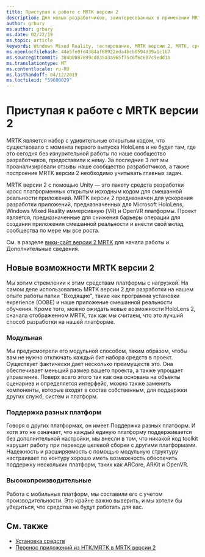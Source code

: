 ```yaml
---
title: Приступая к работе с MRTK версии 2
description: Для новых разработчиков, заинтересованных в применении MRTK
author: grbury
ms.author: grbury
ms.date: 02/22/19
ms.topic: article
keywords: Windows Mixed Reality, тестирование, MRTK версии 2, MRTK, средств, пакет SDK, HoloLens, HoloLens 2
ms.openlocfilehash: 44e5fe0fd4384af68922eda4bcb0594d39a1c1b7
ms.sourcegitcommit: 384b0087899cd835a3a965f75c6f6c607c9edd1b
ms.translationtype: MT
ms.contentlocale: ru-RU
ms.lasthandoff: 04/12/2019
ms.locfileid: "59600029"
---
```

# <a name="getting-started-with-mrtk-version-2"></a>Приступая к работе с MRTK версии 2

MRTK является набор с удивительные открытым кодом, что существовало с момента первого выпуска HoloLens и не будет там, где это сегодня без изнурительной работы по наше сообщество разработчиков, предоставили к нему. За последние 3 лет мы проанализировали отзывы наше сообщество разработчиков, а также построение MRTK версии 2 необходимо учитывать главных задач.  

MRTK версии 2 с помощью Unity — это пакету средств разработки кросс платформенных открытым исходным кодом для смешанной реальности приложений.  MRTK версии 2 предназначен для ускорения разработки приложений, предназначенных для Microsoft HoloLens, Windows Mixed Reality иммерсивную (VR) и OpenVR платформы. Проект является, предназначенные для снижения барьеры операции для создания приложения смешанной реальности и внести свой вклад сообщества по мере мы все роста. 


См. в разделе <a href="https://github.com/Microsoft/MixedRealityToolkit-Unity/wiki/Getting-Started-with-MRTK-v2" target="_blank">вики-сайт версии 2 MRTK</a> для начала работы и Дополнительные сведения.

## <a name="new-with-mrtk-version-2"></a>Новые возможности MRTK версии 2
Мы хотим стремлении к этим средствам платформы с нагрузкой.  На самом деле использовались MRTK версии 2 для разработки на нашем опыте работы папки "Входящие", такие как программа установки experience (OOBE) и наше приложение смешанной реальности обучения.  Кроме того, можно ожидать новые возможности HoloLens 2, сначала отображенном MRTK, так как мы считаем, что это лучший способ разработки на нашей платформе. 

### <a name="modular"></a>Модульная
Мы предусмотрели его модульной способом, таким образом, чтобы вам не нужно отключать каждый бит набора средств в проект.  Существует фактически дает несколько преимуществ это.  Она обеспечивает меньший размер вашего проекта, а также упрощает управление.  Поверх всего этого так как она основана на объекты сценариев и определяется интерфейс, можно также заменить компоненты, которые входят в состав собственным, для поддержки других служб, систем и платформ.


### <a name="cross-platform"></a>Поддержка разных платформ
Говоря о других платформах, он имеет Поддержка разных платформ.  И хотя это не означает, что каждый единую платформу поддерживается без дополнительной настройки, мы внесли в том, что никакой код toolkit нарушит работу при переходе целевой сборки с другими платформами.  Надежность и расширяемость с помощью модульную структуру настраивает по контуру хорошо иметь возможность обеспечить поддержку нескольких платформ, таких как ARCore, ARKit и OpenVR.


### <a name="performant"></a>Высокопроизводительные
Работа с мобильных платформ, мы составили его с учетом производительности.  Это крайне важно выверить, и мы хотели бы убедиться, что средства не будут работать для вас.


## <a name="see-also"></a>См. также
* [Установка средств](install-the-tools.md)
* [Перенос приложений из HTK/MRTK в MRTK версии 2](mrtk-porting-guide.md)
